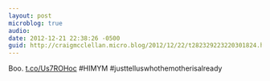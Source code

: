 ```yaml
---
layout: post
microblog: true
audio: 
date: 2012-12-21 22:38:26 -0500
guid: http://craigmcclellan.micro.blog/2012/12/22/t282329223220301824.html
---
```

Boo. [t.co/Us7ROHoc](http://t.co/Us7ROHoc) #HIMYM #justtelluswhothemotherisalready
